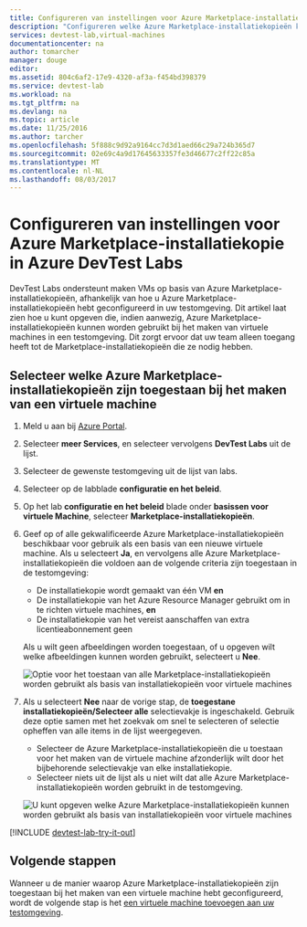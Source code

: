 ```yaml
---
title: Configureren van instellingen voor Azure Marketplace-installatiekopie in Azure DevTest Labs | Microsoft Docs
description: "Configureren welke Azure Marketplace-installatiekopieën kunnen worden gebruikt bij het maken van een virtuele machine in Azure DevTest Labs"
services: devtest-lab,virtual-machines
documentationcenter: na
author: tomarcher
manager: douge
editor: 
ms.assetid: 804c6af2-17e9-4320-af3a-f454bd398379
ms.service: devtest-lab
ms.workload: na
ms.tgt_pltfrm: na
ms.devlang: na
ms.topic: article
ms.date: 11/25/2016
ms.author: tarcher
ms.openlocfilehash: 5f888c9d92a9164cc7d3d1aed66c29a724b365d7
ms.sourcegitcommit: 02e69c4a9d17645633357fe3d46677c2ff22c85a
ms.translationtype: MT
ms.contentlocale: nl-NL
ms.lasthandoff: 08/03/2017
---
```

# <a name="configure-azure-marketplace-image-settings-in-azure-devtest-labs"></a>Configureren van instellingen voor Azure Marketplace-installatiekopie in Azure DevTest Labs
DevTest Labs ondersteunt maken VMs op basis van Azure Marketplace-installatiekopieën, afhankelijk van hoe u Azure Marketplace-installatiekopieën hebt geconfigureerd in uw testomgeving. Dit artikel laat zien hoe u kunt opgeven die, indien aanwezig, Azure Marketplace-installatiekopieën kunnen worden gebruikt bij het maken van virtuele machines in een testomgeving. Dit zorgt ervoor dat uw team alleen toegang heeft tot de Marketplace-installatiekopieën die ze nodig hebben. 

## <a name="select-which-azure-marketplace-images-are-allowed-when-creating-a-vm"></a>Selecteer welke Azure Marketplace-installatiekopieën zijn toegestaan bij het maken van een virtuele machine
1. Meld u aan bij [Azure Portal](http://go.microsoft.com/fwlink/p/?LinkID=525040).
2. Selecteer **meer Services**, en selecteer vervolgens **DevTest Labs** uit de lijst.
3. Selecteer de gewenste testomgeving uit de lijst van labs. 
4. Selecteer op de labblade **configuratie en het beleid**.
5. Op het lab **configuratie en het beleid** blade onder **basissen voor virtuele Machine**, selecteer **Marketplace-installatiekopieën**.
6. Geef op of alle gekwalificeerde Azure Marketplace-installatiekopieën beschikbaar voor gebruik als een basis van een nieuwe virtuele machine. Als u selecteert **Ja**, en vervolgens alle Azure Marketplace-installatiekopieën die voldoen aan de volgende criteria zijn toegestaan in de testomgeving:
   
   * De installatiekopie wordt gemaakt van één VM **en**
   * De installatiekopie van het Azure Resource Manager gebruikt om in te richten virtuele machines, **en**
   * De installatiekopie van het vereist aanschaffen van extra licentieabonnement geen
     
    Als u wilt geen afbeeldingen worden toegestaan, of u opgeven wilt welke afbeeldingen kunnen worden gebruikt, selecteert u **Nee**.
     
     ![Optie voor het toestaan van alle Marketplace-installatiekopieën worden gebruikt als basis van installatiekopieën voor virtuele machines](./media/devtest-lab-configure-marketplace-images/allow-all-marketplace-images.png)
7. Als u selecteert **Nee** naar de vorige stap, de **toegestane installatiekopieën/Selecteer alle** selectievakje is ingeschakeld. 
   Gebruik deze optie samen met het zoekvak om snel te selecteren of selectie opheffen van alle items in de lijst weergegeven.
   * Selecteer de Azure Marketplace-installatiekopieën die u toestaan voor het maken van de virtuele machine afzonderlijk wilt door het bijbehorende selectievakje van elke installatiekopie.
   * Selecteer niets uit de lijst als u niet wilt dat alle Azure Marketplace-installatiekopieën worden gebruikt in de testomgeving.
   
    ![U kunt opgeven welke Azure Marketplace-installatiekopieën kunnen worden gebruikt als basis van installatiekopieën voor virtuele machines](./media/devtest-lab-configure-marketplace-images/select-marketplace-images.png)

[!INCLUDE [devtest-lab-try-it-out](../../includes/devtest-lab-try-it-out.md)]

## <a name="next-steps"></a>Volgende stappen
Wanneer u de manier waarop Azure Marketplace-installatiekopieën zijn toegestaan bij het maken van een virtuele machine hebt geconfigureerd, wordt de volgende stap is het [een virtuele machine toevoegen aan uw testomgeving](devtest-lab-add-vm-with-artifacts.md).

